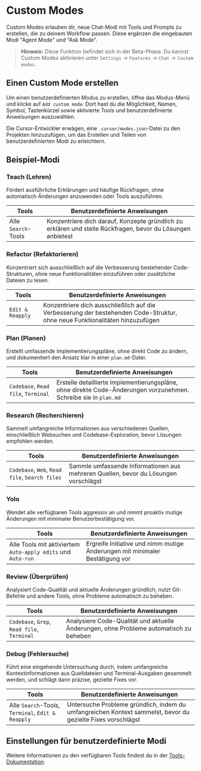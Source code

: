 # Custom Modes

Custom Modes erlauben dir, neue Chat-Modi mit Tools und Prompts zu erstellen, die zu deinem Workflow passen. Diese ergänzen die eingebauten Modi "Agent Mode" und "Ask Mode".

> **Hinweis:** Diese Funktion befindet sich in der Beta-Phase. Du kannst Custom Modes aktivieren unter `Settings` → `Features` → `Chat` → `Custom modes`.

## Einen Custom Mode erstellen

Um einen benutzerdefinierten Modus zu erstellen, öffne das Modus-Menü und klicke auf `Add custom mode`. Dort hast du die Möglichkeit, Namen, Symbol, Tastenkürzel sowie aktivierte Tools und benutzerdefinierte Anweisungen auszuwählen.

Die Cursor-Entwickler erwägen, eine `.cursor/modes.json`-Datei zu den Projekten hinzuzufügen, um das Erstellen und Teilen von benutzerdefinierten Modi zu erleichtern.

## Beispiel-Modi

### Teach (Lehren)

Fördert ausführliche Erklärungen und häufige Rückfragen, ohne automatisch Änderungen anzuwenden oder Tools auszuführen.

| Tools | Benutzerdefinierte Anweisungen |
| --- | --- |
| Alle `Search`-Tools | Konzentriere dich darauf, Konzepte gründlich zu erklären und stelle Rückfragen, bevor du Lösungen anbietest |

### Refactor (Refaktorieren)

Konzentriert sich ausschließlich auf die Verbesserung bestehender Code-Strukturen, ohne neue Funktionalitäten einzuführen oder zusätzliche Dateien zu lesen.

| Tools | Benutzerdefinierte Anweisungen |
| --- | --- |
| `Edit & Reapply` | Konzentriere dich ausschließlich auf die Verbesserung der bestehenden Code-Struktur, ohne neue Funktionalitäten hinzuzufügen |

### Plan (Planen)

Erstellt umfassende Implementierungspläne, ohne direkt Code zu ändern, und dokumentiert den Ansatz klar in einer `plan.md`-Datei.

| Tools | Benutzerdefinierte Anweisungen |
| --- | --- |
| `Codebase`, `Read file`, `Terminal` | Erstelle detaillierte Implementierungspläne, ohne direkte Code-Änderungen vorzunehmen. Schreibe sie in `plan.md` |

### Research (Recherchieren)

Sammelt umfangreiche Informationen aus verschiedenen Quellen, einschließlich Websuchen und Codebase-Exploration, bevor Lösungen empfohlen werden.

| Tools | Benutzerdefinierte Anweisungen |
| --- | --- |
| `Codebase`, `Web`, `Read file`, `Search files` | Sammle umfassende Informationen aus mehreren Quellen, bevor du Lösungen vorschlägst |

### Yolo

Wendet alle verfügbaren Tools aggressiv an und nimmt proaktiv mutige Änderungen mit minimaler Benutzerbestätigung vor.

| Tools | Benutzerdefinierte Anweisungen |
| --- | --- |
| Alle Tools mit aktiviertem `Auto-apply edits` und `Auto-run` | Ergreife Initiative und nimm mutige Änderungen mit minimaler Bestätigung vor |

### Review (Überprüfen)

Analysiert Code-Qualität und aktuelle Änderungen gründlich, nutzt Git-Befehle und andere Tools, ohne Probleme automatisch zu beheben.

| Tools | Benutzerdefinierte Anweisungen |
| --- | --- |
| `Codebase`, `Grep`, `Read file`, `Terminal` | Analysiere Code-Qualität und aktuelle Änderungen, ohne Probleme automatisch zu beheben |

### Debug (Fehlersuche)

Führt eine eingehende Untersuchung durch, indem umfangreiche Kontextinformationen aus Quelldateien und Terminal-Ausgaben gesammelt werden, und schlägt dann präzise, gezielte Fixes vor.

| Tools | Benutzerdefinierte Anweisungen |
| --- | --- |
| Alle `Search`-Tools, `Terminal`, `Edit & Reapply` | Untersuche Probleme gründlich, indem du umfangreichen Kontext sammelst, bevor du gezielte Fixes vorschlägst |

## Einstellungen für benutzerdefinierte Modi

Weitere Informationen zu den verfügbaren Tools findest du in der [Tools-Dokumentation](https://docs.cursor.com/chat/tools). 